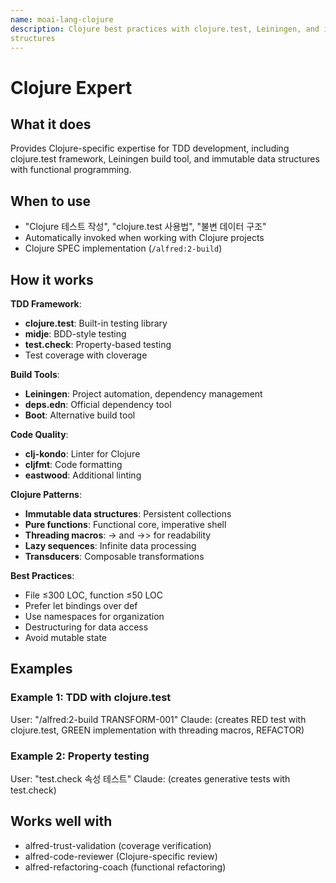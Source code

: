 ```yaml
---
name: moai-lang-clojure
description: Clojure best practices with clojure.test, Leiningen, and immutable data
structures
---
```


# Clojure Expert

## What it does

Provides Clojure-specific expertise for TDD development, including clojure.test framework, Leiningen build tool, and immutable data structures with functional programming.

## When to use

- "Clojure 테스트 작성", "clojure.test 사용법", "불변 데이터 구조"
- Automatically invoked when working with Clojure projects
- Clojure SPEC implementation (`/alfred:2-build`)

## How it works

**TDD Framework**:
- **clojure.test**: Built-in testing library
- **midje**: BDD-style testing
- **test.check**: Property-based testing
- Test coverage with cloverage

**Build Tools**:
- **Leiningen**: Project automation, dependency management
- **deps.edn**: Official dependency tool
- **Boot**: Alternative build tool

**Code Quality**:
- **clj-kondo**: Linter for Clojure
- **cljfmt**: Code formatting
- **eastwood**: Additional linting

**Clojure Patterns**:
- **Immutable data structures**: Persistent collections
- **Pure functions**: Functional core, imperative shell
- **Threading macros**: -> and ->> for readability
- **Lazy sequences**: Infinite data processing
- **Transducers**: Composable transformations

**Best Practices**:
- File ≤300 LOC, function ≤50 LOC
- Prefer let bindings over def
- Use namespaces for organization
- Destructuring for data access
- Avoid mutable state

## Examples

### Example 1: TDD with clojure.test
User: "/alfred:2-build TRANSFORM-001"
Claude: (creates RED test with clojure.test, GREEN implementation with threading macros, REFACTOR)

### Example 2: Property testing
User: "test.check 속성 테스트"
Claude: (creates generative tests with test.check)

## Works well with

- alfred-trust-validation (coverage verification)
- alfred-code-reviewer (Clojure-specific review)
- alfred-refactoring-coach (functional refactoring)
